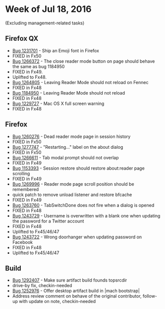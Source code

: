 # Week of Jul 18, 2016

(Excluding management-related tasks)

## Firefox QX

* [Bug 1231701](https://bugzil.la/1231701) - Ship an Emoji font in Firefox
 * FIXED in Fx50
* [Bug 1266372](https://bugzil.la/1266372) - The close reader mode button on page should behave the same as bug 1184950
 * FIXED in Fx49.
 * Uplifted to Fx48.
* [Bug 1264805](https://bugzil.la/1264805) - Leaving Reader Mode should not reload on Fennec
 * FIXED in Fx48
* [Bug 1184950](https://bugzil.la/1184950) - Leaving Reader Mode should not reload
 * FIXED in Fx48
* [Bug 1229727](https://bugzil.la/1229727) - Mac OS X full screen warning
 * FIXED in Fx48

## Firefox

* [Bug 1260276](https://bugzil.la/1260276) - Dead reader mode page in session history
 * FIXED in Fx50
* [Bug 1277747](https://bugzil.la/1277747) - "Restarting..." label on the about dialog
 * FIXED in Fx50
* [Bug 1266611](https://bugzil.la/1266611) - Tab modal prompt should not overlap
 * FIXED in Fx49
* [Bug 1153393](https://bugzil.la/1153393) - Session restore should restore about:reader page scrolling
 * FIXED in Fx49
* [Bug 1269996](https://bugzil.la/1269996) - Reader mode page scroll position should be remembered
 * quick patch to remove unload listener and restore bfcache
 * FIXED in Fx49
* [Bug 1263760](https://bugzil.la/1263760) - TabSwitchDone does not fire when a dialog is opened
 * FIXED in Fx48
* [Bug 1243729](https://bugzil.la/1243729) - Username is overwritten with a blank one when updating the password for a Twitter account
 * FIXED in Fx48
 * Uplifted to Fx45/46/47
* [Bug 1243722](https://bugzil.la/1243722) - Wrong doorhanger when updating password on Facebook
 * FIXED in Fx48
 * Uplifted to Fx45/46/47

## Build

* [Bug 1292407](https://bugzilla.mozilla.org/show_bug.cgi?id=1292407) - Make sure artifact build founds topsrcdir
 * drive-by fix, checkin-needed
* [Bug 1252976](https://bugzil.la/1252976) - Offer desktop artifact build in |mach bootstrap|
 * Address review comment on behave of the original contributor, follow-up with update on note, checkin-needed
